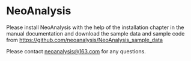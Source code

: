 # NeoAnalysis

Please install NeoAnalysis with the help of the installation chapter in the manual documentation and download the sample data and sample code from https://github.com/neoanalysis/NeoAnalysis_sample_data

Please contact neoanalysis@163.com for any questions.
